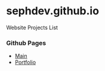 # sephdev.github.io

Website Projects List

<h3>Github Pages</h3>
<ul>
  <li><a href="https://sephdev.github.io">Main</a></li>
  <li><a href="https://sephdev.github.io/_portfolio">Portfolio</a></li>
</ul>
